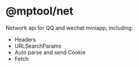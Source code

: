 # @mptool/net

Network api for QQ and wechat miniapp, including:

- Headers
- URLSearchParams
- Auto parse and send Cookie
- Fetch
